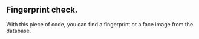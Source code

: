 ## Fingerprint check.

With this piece of code, you can find a fingerprint or a face image from the database.
